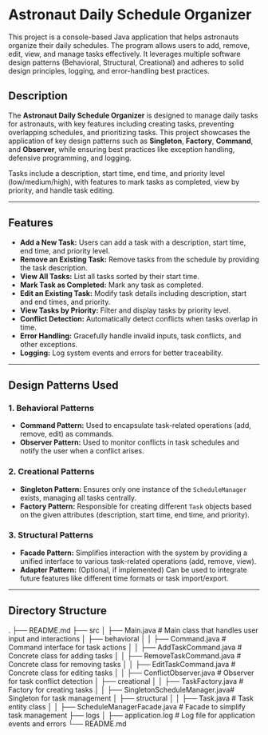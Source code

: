 # Astronaut Daily Schedule Organizer

This project is a console-based Java application that helps astronauts organize their daily schedules. The program allows users to add, remove, edit, view, and manage tasks effectively. It leverages multiple software design patterns (Behavioral, Structural, Creational) and adheres to solid design principles, logging, and error-handling best practices.

## Description

The **Astronaut Daily Schedule Organizer** is designed to manage daily tasks for astronauts, with key features including creating tasks, preventing overlapping schedules, and prioritizing tasks. This project showcases the application of key design patterns such as **Singleton**, **Factory**, **Command**, and **Observer**, while ensuring best practices like exception handling, defensive programming, and logging.

Tasks include a description, start time, end time, and priority level (low/medium/high), with features to mark tasks as completed, view by priority, and handle task editing.

---

## Features

- **Add a New Task:** Users can add a task with a description, start time, end time, and priority level.
- **Remove an Existing Task:** Remove tasks from the schedule by providing the task description.
- **View All Tasks:** List all tasks sorted by their start time.
- **Mark Task as Completed:** Mark any task as completed.
- **Edit an Existing Task:** Modify task details including description, start and end times, and priority.
- **View Tasks by Priority:** Filter and display tasks by priority level.
- **Conflict Detection:** Automatically detect conflicts when tasks overlap in time.
- **Error Handling:** Gracefully handle invalid inputs, task conflicts, and other exceptions.
- **Logging:** Log system events and errors for better traceability.

---

## Design Patterns Used

### 1. **Behavioral Patterns**
- **Command Pattern:** Used to encapsulate task-related operations (add, remove, edit) as commands.
- **Observer Pattern:** Used to monitor conflicts in task schedules and notify the user when a conflict arises.

### 2. **Creational Patterns**
- **Singleton Pattern:** Ensures only one instance of the `ScheduleManager` exists, managing all tasks centrally.
- **Factory Pattern:** Responsible for creating different `Task` objects based on the given attributes (description, start time, end time, and priority).

### 3. **Structural Patterns**
- **Facade Pattern:** Simplifies interaction with the system by providing a unified interface to various task-related operations (add, remove, view).
- **Adapter Pattern:** (Optional, if implemented) Can be used to integrate future features like different time formats or task import/export.

---

## Directory Structure
.
├── README.md
├── src
│   ├── Main.java                        # Main class that handles user input and interactions
│   ├── behavioral
│   │   ├── Command.java                 # Command interface for task actions
│   │   ├── AddTaskCommand.java          # Concrete class for adding tasks
│   │   ├── RemoveTaskCommand.java       # Concrete class for removing tasks
│   │   ├── EditTaskCommand.java         # Concrete class for editing tasks
│   │   ├── ConflictObserver.java        # Observer for task conflict detection
│   ├── creational
│   │   ├── TaskFactory.java             # Factory for creating tasks
│   │   ├── SingletonScheduleManager.java# Singleton for task management
│   ├── structural
│   │   ├── Task.java                    # Task entity class
│   │   ├── ScheduleManagerFacade.java   # Facade to simplify task management
├── logs
│   ├── application.log                  # Log file for application events and errors
└── README.md

